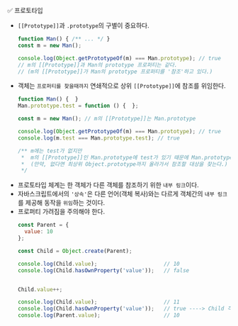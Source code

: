 ✅ 프로토타입

* `[[Prototype]]`과 `.prototype`의 구별이 중요하다.
  ```javascript
  function Man() { /** ... */ }
  const m = new Man();

  console.log(Object.getPrototypeOf(m) === Man.prototype); // true
  // m의 [[Prototype]]과 Man의 prototype 프로퍼티는 같다.
  // (m의 [[Prototype]]가 Man의 prototype 프로퍼티를 '참조'하고 있다.)
  ```
* 객체는 `프로퍼티를 찾을때까지` 연쇄적으로 상위 `[[Prototype]]`에 참조를 위임한다.
  ```javascript
  function Man() {  }
  Man.prototype.test = function () {  };
  
  const m = new Man(); // m의 [[Prototype]]는 Man.prototype
  
  console.log(Object.getPrototypeOf(m) === Man.prototype); // true
  console.log(m.test === Man.prototype.test); // true

  /** m에는 test가 없지만
   *  m의 [[Prototype]]인 Man.prototype에 test가 있기 때문에 Man.prototype.test를 참조한다.
   *  (만약, 없다면 최상위 Object.prototype까지 올라가서 참조할 대상을 찾는다.)
   */
  ```
* 프로토타입 체계는 한 객체가 다른 객체를 참조하기 위한 `내부 링크`이다.
* 자바스크립트에서의 `'상속'`은 다른 언어(객체 복사)와는 다르게 객체간의 `내부 링크`를 제공해 동작을 `위임`하는 것이다.
* 프로퍼티 가려짐을 주의해야 한다.
  ```js
  const Parent = {
    value: 10
  };

  const Child = Object.create(Parent);

  console.log(Child.value);                     // 10
  console.log(Child.hasOwnProperty('value'));   // false


  Child.value++;

  console.log(Child.value);                     // 11
  console.log(Child.hasOwnProperty('value'));   // true ----> Child 객체에 value 프로퍼티가 할당됐다.
  console.log(Parent.value);                    // 10
  ```